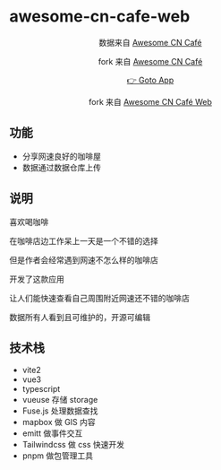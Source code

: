 # awesome-cn-cafe-web

<p align='center'>
数据来自 <a href='https://github.com/Lanseria/awesome-cn-cafe'>Awesome CN Café</a>
</p>

<p align='center'>
fork 来自 <a href='https://github.com/ElaWorkshop/awesome-cn-cafe'>Awesome CN Café</a>
</p>

<p align='center'>
<a href='https://competent-villani-2e7fe4.netlify.app'/>👉 Goto App</a>
</p>

<p align='center'>
fork 来自 <a href='https://github.com/antfu/awesome-cn-cafe-web'>Awesome CN Café Web</a>
</p>

## 功能

- 分享网速良好的咖啡屋
- 数据通过数据仓库上传

## 说明

喜欢喝咖啡

在咖啡店边工作呆上一天是一个不错的选择

但是作者会经常遇到网速不怎么样的咖啡店

开发了这款应用

让人们能快速查看自己周围附近网速还不错的咖啡店

数据所有人看到且可维护的，开源可编辑

## 技术栈

- vite2
- vue3
- typescript
- vueuse 存储 storage
- Fuse.js 处理数据查找
- mapbox 做 GIS 内容
- emitt 做事件交互
- Tailwindcss 做 css 快速开发
- pnpm 做包管理工具
